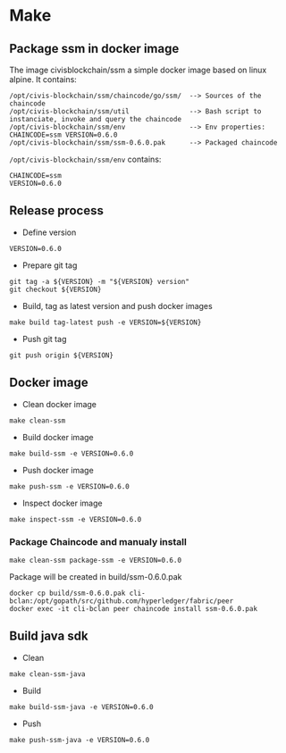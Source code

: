 # Make

## Package ssm in docker image

The image civisblockchain/ssm a simple docker image based on linux alpine.
It contains:
```
/opt/civis-blockchain/ssm/chaincode/go/ssm/  --> Sources of the chaincode
/opt/civis-blockchain/ssm/util               --> Bash script to instanciate, invoke and query the chaincode
/opt/civis-blockchain/ssm/env                --> Env properties: CHAINCODE=ssm VERSION=0.6.0
/opt/civis-blockchain/ssm/ssm-0.6.0.pak      --> Packaged chaincode
```

`/opt/civis-blockchain/ssm/env` contains:
```
CHAINCODE=ssm
VERSION=0.6.0
```

## Release process
*  Define version
```
VERSION=0.6.0
```

*  Prepare git tag
```
git tag -a ${VERSION} -m "${VERSION} version"
git checkout ${VERSION}
```

* Build, tag as latest version and push docker images
```
make build tag-latest push -e VERSION=${VERSION}
```

* Push git tag
```
git push origin ${VERSION}
```

## Docker image
 * Clean docker image
 ```
 make clean-ssm
 ```

 * Build docker image

```
make build-ssm -e VERSION=0.6.0
```

 * Push docker image

```
make push-ssm -e VERSION=0.6.0
```

 * Inspect docker image

```
make inspect-ssm -e VERSION=0.6.0
```

### Package Chaincode and manualy install
```
make clean-ssm package-ssm -e VERSION=0.6.0
```
Package will be created in build/ssm-0.6.0.pak
```
docker cp build/ssm-0.6.0.pak cli-bclan:/opt/gopath/src/github.com/hyperledger/fabric/peer
docker exec -it cli-bclan peer chaincode install ssm-0.6.0.pak
```

## Build java sdk
 * Clean 
 ```
 make clean-ssm-java
 ```

 * Build

```
make build-ssm-java -e VERSION=0.6.0
```

 * Push

```
make push-ssm-java -e VERSION=0.6.0
```
